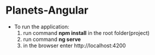 # Planets-Angular
 - To run the application: 
    1. run command **npm install** in the root folder(project)
    2. run command **ng serve**
    3. in the browser enter http://localhost:4200
 
